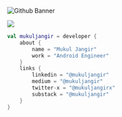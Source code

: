 ![Github Banner](https://github.com/user-attachments/assets/91e265db-cab2-4f09-8d4c-f156e9faf16b)

![](https://github-profile-trophy.vercel.app/?username=mukul-jangir)

```kotlin
val mukuljangir = developer {
    about {
        name = "Mukul Jangir"
        work = "Android Engineer"
    }
    links {
        linkedin = "@mukuljangir"
        medium = "@mukuljangir"
        twitter-x = "@mukuljangirx"
        substack = "@mukuljangir"
    }
}
```








